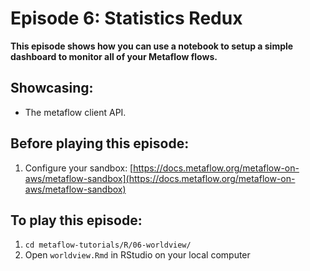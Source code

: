 # Episode 6: Statistics Redux

**This episode shows how you can use a notebook to setup a simple dashboard to monitor all of your Metaflow flows.**

## Showcasing:

* The metaflow client API.

## Before playing this episode:

1. Configure your sandbox: [https://docs.metaflow.org/metaflow-on-aws/metaflow-sandbox](https://docs.metaflow.org/metaflow-on-aws/metaflow-sandbox)

## To play this episode:

1. `cd metaflow-tutorials/R/06-worldview/`
2. Open `worldview.Rmd` in RStudio on your local computer 

